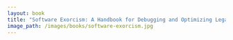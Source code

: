 ```yaml
---
layout: book
title: "Software Exorcism: A Handbook for Debugging and Optimizing Legacy Code"
image_path: /images/books/software-exorcism.jpg
---
```

